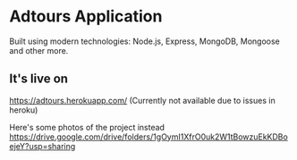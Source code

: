 # Adtours Application

Built using modern technologies: Node.js, Express, MongoDB, Mongoose and other more.

## It's live on
https://adtours.herokuapp.com/ (Currently not available due to issues in heroku)

Here's some photos of the project instead
https://drive.google.com/drive/folders/1gOymI1XfrO0uk2W1tBowzuEkKDBoejeY?usp=sharing

